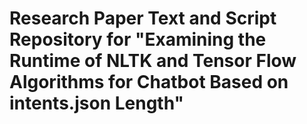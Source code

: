 # Research Paper Text and Script Repository for "Examining the Runtime of NLTK and Tensor Flow Algorithms for Chatbot Based on intents.json Length"



